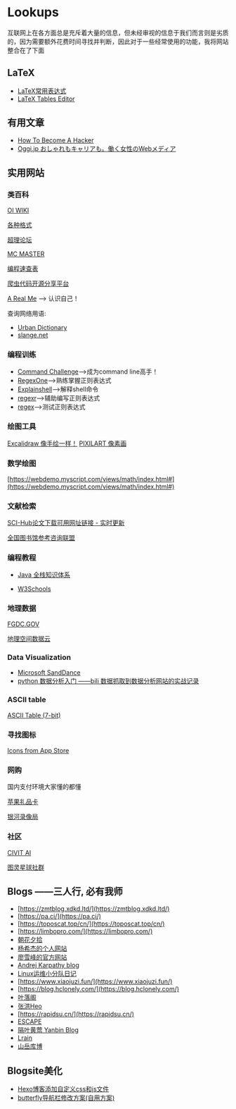 # Lookups

互联网上在各方面总是充斥着大量的信息，但未经审视的信息于我们而言则是劣质的，因为需要额外花费时间寻找并判断，因此对于一些经常使用的功能，我将网站整合在了下面

## LaTeX

- [LaTeX常用表达式](./blog/posts/LaTeX常用表达式.md)
- [LaTeX Tables Editor](https://www.latex-tables.com/)

## 有用文章

- [How To Become A Hacker](http://www.catb.org/~esr/faqs/hacker-howto.html)
- [Oggi.jp おしゃれもキャリアも。働く女性のWebメディア](https://oggi.jp/)

## 实用网站

### 类百科
[OI WIKI](https://oi-wiki.org/)

[各种格式](https://docs.fileformat.com/zh/presentation/potx/)

[超理论坛](https://chaoli.club/)

[MC MASTER](https://www.mcmaster.com/)

[编程速查表](https://www.isqqw.com/ref/)

[爬虫代码开源分享平台](https://chowluking.com/share)

[A Real Me](https://www.arealme.com/cn) --> 认识自己！

查询网络用语: 
- [Urban Dictionary](https://www.urbandictionary.com/)
- [slange.net](https://slang.net/)

### 编程训练

- [Command Challenge](https://cmdchallenge.com/)—->成为command line高手！
- [RegexOne](https://regexone.com/)-->熟练掌握正则表达式
- [Explainshell](https://explainshell.com/)-->解释shell命令
- [regexr](https://regexr.com/)-->辅助编写正则表达式
- [regex](https://regex101.com/)-->测试正则表达式

### 绘图工具

[Excalidraw 像手绘一样！](https://excalidraw.com/)
[PIXILART 像素画](https://www.pixilart.com/)

### 数学绘图

[https://webdemo.myscript.com/views/math/index.html#](https://webdemo.myscript.com/views/math/index.html#)


### 文献检索

[SCI-Hub论文下载可用网址链接 - 实时更新](https://tool.yovisun.com/scihub/?tdsourcetag=s_pctim_aiomsg)

[全国图书馆参考咨询联盟](http://www.ucdrs.superlib.net)

### 编程教程

- [Java 全栈知识体系](https://www.pdai.tech/)

- [W3Schools](https://www.w3schools.com/)

### 地理数据

[FGDC.GOV](https://www.fgdc.gov/resources/download-geospatial-standards)

[地理空间数据云](https://www.gscloud.cn/#page1)

### Data Visualization

- [Microsoft SandDance](https://microsoft.github.io/SandDance/)
- [python 数据分析入门 ——bili 数据抓取到数据分析网站的实战记录](https://zfe.space/post/python_bili.html)

### ASCII table
[ASCII Table (7-bit)](https://web.cs.dal.ca/~zyu/ascii.html)

### 寻找图标

[Icons from App Store](https://c.subeiz.com/)

### 网购

国内支付环境大家懂的都懂

[苹果礼品卡](https://shop.pockyt.io/pc/home)

[银河录像局](https://nf.video/yinhe/web/?sharedId=159388)

### 社区

[CIVIT AI](https://civitai.com/)

[图灵星球社群](https://turingplanet.org/community/)

## Blogs ——三人行, 必有我师

- [https://zmtblog.xdkd.ltd/](https://zmtblog.xdkd.ltd/)
- [https://pa.ci/](https://pa.ci/)
- [https://toposcat.top/cn/](https://toposcat.top/cn/)
- [https://limbopro.com/](https://limbopro.com/)
- [朝花夕拾](https://blog.shipengx.com/)
- [杨希杰的个人网站](https://yang-xijie.github.io/)
- [廖雪峰的官方网站](https://www.liaoxuefeng.com/)
- [Andrej Karpathy blog](https://karpathy.github.io/)
- [Linux运维小分队日记](https://www.wangairui.com/)
- [https://www.xiaojuzi.fun/](https://www.xiaojuzi.fun/)
- [https://blog.hclonely.com/](https://blog.hclonely.com/)
- [叶落阁](https://yelog.org/)
- [张洪Heo](https://blog.zhheo.com/)
- [https://rapidsu.cn/](https://rapidsu.cn/)
- [ESCAPE](https://www.escapelife.site/categories/)
- [隔叶黄莺 Yanbin Blog](https://yanbin.blog/)
- [Lrain](https://www.cnblogs.com/lrain)
- [山岳库博](https://kmar.top/)

## Blogsite美化

- [Hexo博客添加自定义css和js文件](https://blog.leonus.cn/2022/custom.html)
- [butterfly导航栏修改方案(自用方案)](https://blog.anheyu.com/posts/8e53.html)
